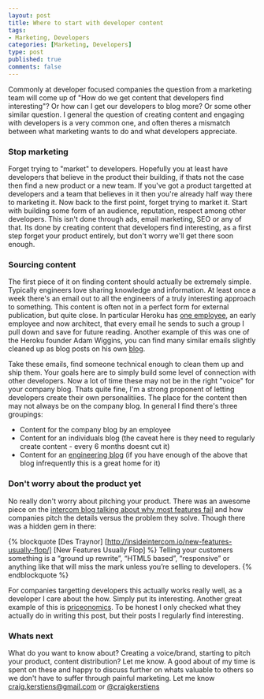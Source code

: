 ```yaml
--- 
layout: post
title: Where to start with developer content
tags: 
- Marketing, Developers
categories: [Marketing, Developers]
type: post
published: true
comments: false
---
```

Commonly at developer focused companies the question from a marketing team will come up of "How do we get content that developers find interesting"? Or how can I get our developers to blog more? Or some other similar question. I general the question of creating content and engaging with developers is a very common one, and often theres a mismatch between what marketing wants to do and what developers appreciate. 

### Stop marketing

Forget trying to "market" to developers. Hopefully you at least have developers that believe in the product their building, if thats not the case then find a new product or a new team. If you've got a product targetted at developers and a team that believes in it then you're already half way there to marketing it. Now back to the first point, forget trying to market it. Start with building some form of an audience, reputation, respect among other developers. This isn't done through ads, email marketing, SEO or any of that. Its done by creating content that developers find interesting, as a first step forget your product entirely, but don't worry we'll get there soon enough. 

<!--more-->

### Sourcing content

The first piece of it on finding content should actually be extremely simple. Typically engineers love sharing knowledge and information. At least once a week there's an email out to all the engineers of a truly interesting approach to something. This content is often not in a perfect form for external publication, but quite close. In particular Heroku has [one employee](https://twitter.com/mmcgrana), an early employee and now architect, that every email he sends to such a group I pull down and save for future reading. Another example of this was one of the Heroku founder Adam Wiggins, you can find many similar emails slightly cleaned up as blog posts on his own [blog](https://adam.heroku.com/). 

Take these emails, find someone technical enough to clean them up and ship them. Your goals here are to simply build some level of connection with other developers. Now a lot of time these may not be in the right "voice" for your company blog. Thats quite fine, I'm a strong proponent of letting developers create their own personalitiies. The place for the content then may not always be on the company blog. In general I find there's three groupings:

  * Content for the company blog by an employee
  * Content for an individuals blog (the caveat here is they need to regularly create content - every 6 months doesnt cut it)
  * Content for an [engineering blog](http://codeascraft.com/) (if you have enough of the above that blog infrequently this is a great home for it)

### Don't worry about the product yet

No really don't worry about pitching your product. There was an awesome piece on the [intercom blog talking about why most features fail](http://insideintercom.io/new-features-usually-flop/) and how companies pitch the details versus the problem they solve. Though there was a hidden gem in there: 

{% blockquote [Des Traynor] [http://insideintercom.io/new-features-usually-flop/] [New Features Usually Flop] %}
Telling your customers something is a “ground up rewrite”, “HTML5 based”, “responsive” or anything like that will miss the mark unless you’re selling to developers. 
{% endblockquote %}

For companies targetting developers this actually works really well, as a developer I care about the how. Simply put its interesting. Another great example of this is [priceonomics](http://blog.priceonomics.com/). To be honest I only checked what they actually do in writing this post, but their posts I regularly find interesting.

### Whats next

What do you want to know about? Creating a voice/brand, starting to pitch your product, content distribution? Let me know. A good about of my time is spent on these and happy to discuss further on whats valuable to others so we don't have to suffer through painful marketing. Let me know [craig.kerstiens@gmail.com](mailto:craig.kerstiens@gmail.com) or [@craigkerstiens](http://www.twitter.com/craigkerstiens)

